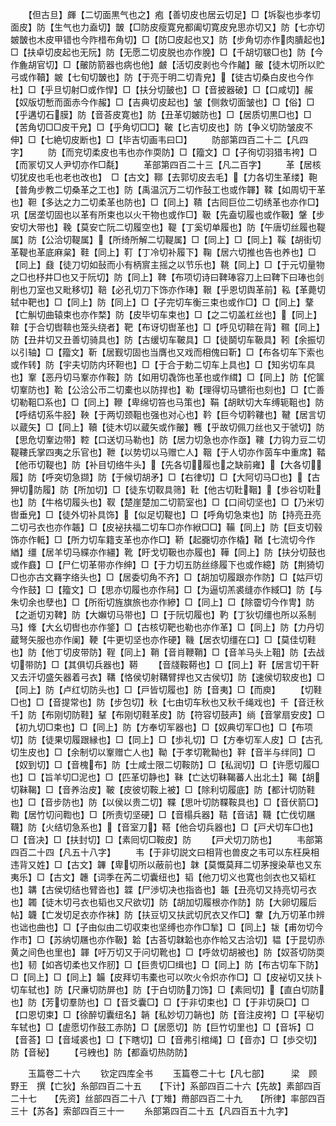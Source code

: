 <!-- { "loadSidebar": true } -->
　　【但古旦】皹【二切面黒气也之】疱【善切皮也居云切足】□【坼裂也歩孝切面皮】防【生气也力盍切】皵【□防皮瘦寛皃都阖切寛皮皃思亦切又】防【七亦切皴皵也木皮甲错也今阼棤布角切】□【防□皮起也又】防【步角切亦作肉膭起也】□【扶卓切皮起也无阮】防【无愿二切皮脱也亦作脕】□【千胡切皲□也】防【今作麁胡官切】□【皾防箭器也病也他】皻【活切皮剥也今作齇】皾【徒木切所以贮弓或作韇】皴【七旬切皵也】防【于亮于明二切青皃】【徒古切桑白皮也今作杜】□【乎旦切射□或作悍】□【扶分切皷也】□【音披器破】□【口咸切】赧【奴版切慙而面赤今作赧】□【吉典切皮起也】皱【侧救切面皱也】□【俗】□【乎遘切石膜】防【音荅皮寛也】防【丑革切皴防也】□【居质切黒□也】□【苦角切□□皮干皃】□【乎角切□□】鞁【匕吉切皮也】防【争义切防皱皮不伸】□【七絶切皮断也】□【毕吉切画韦曰□】
　　防部第四百二十二【凡四字】
　　防【而兖切柔皮也韦也亦作耎防】□【籀文】□【子徇切羽猎韦袴】□【而冡切又人尹切亦作□氄】
　　革部第四百二十三【凡二百字】
　　革【居核切犹皮也毛也老也改也】　□【古文】鞹【去郭切皮去毛】【力各切生革缕】鞄【普角步教二切桑革之工也】防【禹温沉万二切作鼔工也或作韗】鞣【如周切干革也】靼【多达之力二切柔革也防也】□【同上】鞼【古囘巨位二切绣革也亦作□】巩【居垄切固也以革有所束也以火干物也或作□】靸【先盍切履也或作靸】鞶【步安切大带也】鞔【莫安亡阮二切履空也】鞮【丁奚切单履也】防【午唐切丝履也鞮属】防【公洽切鞮属】【所绮所解二切鞮属】□【同上】□【同上】鞵【胡街切革鞮也革底麻枲】鞋【同上】靪【丁冷切补履下】鞠【居六切推也告也养也】□【同上】鼗【徒刀切如鼔而小有柄賔主摇之以节乐也】鞉【同上】□【于元切量物之□也杼井□也又于阮切】防【同上】鞞【布项切诗曰鞞琫容刀上曰鞞下曰琫也剑削也刀室也又毗移切】鞛【必孔切刀下饰亦作琫】鞎【乎恩切舆革前】鞃【革薨切轼中靶也】□【同上】防【同上】□【子完切车衡三束也或作□】□【同上】鞪【亡觓切曲辕束也亦作楘】防【皮毕切车束也】□【之二切盖杠丝也】【同上】鞥【于合切辔鞥也笼头绕者】靶【布讶切辔革也】□【呼见切鞥在背】韅【同上】防【丑井切又丑善切骑具也】防【古缓切车鞁具】□【徒鬬切车靸具】靷【余振切以引轴】□【籀文】靳【居觐切固也当膺也又戏而相傀曰靳】□【布各切车下索也或作转】防【宇夫切防内环靼也】□【于合于勅二切车上具也】□【知劣切车具也】鞌【恶丹切马鞌亦作鞍】防【如用切毳饰也革也或作縙】□【同上】防【佗箧切鞌防也】鞈【公洽公帀二切橐也以防捍也】勒【理得切马镳衔也刻也】□【亡善切勒靻□系也】□【同上】鞭【卑绵切笞也马策也】鞙【胡畎切大车缚轭靻也】防【呼结切系牛胫】鞅【于两切颈靻也强也对心也】靲【巨今切靲鞻也】鞬【居言切以蔵矢】□【同上】韇【徒木切以蔵矢或作皾】韄【乎故切佩刀丝也又于虢切】防【思危切鞌边带】鞚【口送切马勒也】防【居力切急也亦作亟】鞻【力钩力豆二切鞮鞻氏掌四夷之乐官也】靾【以势切以马赠亡人】鞇【于人切亦作茵车中重席】鞜【他帀切鞮也】防【补目切络牛头】【先各切履也之缺前雍】【大各切履】防【呼突切急撷】防【于候切胡矛】□【右律切】□【大阿切马□也】【古狎切防履】防【所加切】□【徒东切靫具筛】靯【他古切靯鞇】【歩谷切靯也】防【牛格切履头也】靫【楚崖楚加二切箭室也】□【口间切坚也】□【乃米切辔垂皃】□【徒外切补具饰】【似足切鞮也】□【呼角切急束也】防【持亮丑亮二切弓衣也亦作韔】□【皮袐扶福二切车□亦作絥□□】鞴【同上】防【巨支切毂饰亦作軧】□【所力切车籍支革也亦作□】鞒【起嚻切亦作橇】鞧【七流切今作緧】缰【居羊切马緤亦作繮】靴【盱戈切靸也亦履也】鞾【同上】防【扶分切鼓也或作鼖】□【尸仁切革带亦作绅】□【于力切五防丝绦履下也或作繶】防【荆猗切□也亦古文羇字络头也】□【居委切角不齐】□【胡加切履跟亦作防】□【姑戸切今作鼓】□【籀文】□【思亦切履也亦作舄】□【为逼切羔裘缝亦作緎□】防【与朱切余也孽也】□【所衔切旌旗旅也亦作縿】□【同上】□【除霤切今作冑】防【之逝切刃鞞】防【大嬾切马带也】□【于阮切履也】靮【丁狄切缰也所以系制马】鞗【大幺切辔也亦作鋚】□【古核切靶也勒也亦作革】□【同上】防【力丹切蔵弩矢服也亦作阑】鞕【牛更切坚也亦作硬】鞿【居衣切缰在口】□【莫佳切鞋也】防【他丁切皮带防】鞓【同上】鞘【音肖鞭鞘】□【音羊马头上靻】防【去战切带防】□【其俱切兵器也】鞯
　　【音牋鞍鞯也】□【同上】靬【居言切干靬又去汗切盛矢器着弓衣】鞲【恪侯切射鞲臂捍也又古侯切】防【速侯切软皮也】□【同上】防【卢红切防头也】□【戸皆切履也】防【音夷】□【而庾】
　　【切鞋□也】□【音提常也】防【步包切】秋【七由切车秋也又秋千绳戏也】千【音迁秋千】防【布刚切防鞋】鞤【布刚切鞋革皮】防【符容切鼓声】绱【音掌扇安皮】□【初九切□束也】□【同上】防【方奉切军器也】□【奴典切军□也】□【布项切】防【徒果切履跟縁也】□【同上】□【歩礼切】□【方奉切军人皮】□【古孔切生皮也】□【余制切以鞌赠亡人也】靿【于孝切靴靿也】靽【音半与绊同】□【奴到切】□【音槐布】防【士咸士限二切鞍防】□【私润切】□【许愿切履□也】□【旨羊切□泥也】□【匹革切静也】靺【亡达切靺鞨蕃人出北土】鞨【胡切靺鞨】□【音养治皮】鞁【皮彼切鞍上被】□【除利切履底】防【都计切防鞋也】□【音步防也】防【以侯以贵二切】鞢【思叶切防鞢鞍具也】□【音伏箭□】鞫【居竹切问鞫也】□【所责切坚硬】□【音榻兵器】鞊【音诘】韈【亡伐切屩韈】防【火结切急系也】【音室刀】鞳【他合切兵器也】□【戸犬切车□也】□【音决】□【扶封切】□【素囘切□鞍皮】防
　　【戸犬切刀防也】
　　韦部第四百二十四【凡五十八字】
　　韦【于非切説文曰相背也兽皮之韦可以东枉戾相违背又姓】□【古文】韠【卑切所以蔽前也】韎【莫慨莫拜二切茅搜染草也又东夷乐】□【古文】韢【词季在芮二切囊纽也】韬【他刀切义也寛也剑衣也又韬杠也】韝【古侯切结也臂沓也】韘【尸渉切决也指沓也】韔【丑亮切又持亮切弓衣也】韣【徒木切弓衣也韬也又尺欲切】防【胡加切履根亦作防】防【大卵切履后帖】韤【亡发切足衣亦作袜】防【扶豆切又扶武切凥衣又作□】韏【九万切革巾辨也诎也曲也】□【子由似由二切収束也坚缚也亦作□揫】□【同上】韨【甫勿切今作市】□【苏纳切屩也亦作靸】韐【古荅切韎韐也亦作帢又古洽切】韫【于昆切赤黄之间色也里也】韗【吁万切又于问切靴也】□【呼敛切胡被也】防【奴荅切防耎也】韧【如吝切柔也又作肕】□【巨贵切□缉也】□【同上】防【布古切车下防】□【同上】□【同上】韛【皮拜切韦橐也可以吹火令炽亦作□】□【皮袐切又扶卜切车轼也】防【尺亷切防屏也】防【于白切防刀饰】□【素囘切】【直白切防也】防【芳切羣防也】□【音爻囊□】□【于非切束也】□【于非切戾□】□【口恩切束】□【徐醉切囊纽名】韒【私妙切刀韒也】防【音注皮袴】□【平秘切车轼也】□【虗愿切作鼓工赤防】□【居愿切】防【巨竹切里也】□【音坼】□【音荅】□【音域裘也】□【下瞎切】□【音弗引棺绳】□【音亦】□【歩交切】防【音秘】
　　【弓絏也】防【都盍切热防防】









　　玉篇卷二十六
　　钦定四库全书
　　玉篇卷二十七【凡七部】　　　梁　顾野王　撰【亡狄】糸部四百二十五　　【下计】系部四百二十六【先故】素部四百二十七　　【先资】丝部四百二十八【丁雉】黹部四百二十九　　【所律】率部四百三十【苏各】索部四百三十一
　　糸部第四百二十五【凡四百五十九字】
